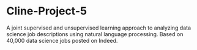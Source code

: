 # Cline-Project-5
A joint supervised and unsupervised learning approach to analyzing data science job descriptions using natural language processing. Based on 40,000 data science jobs posted on Indeed.
